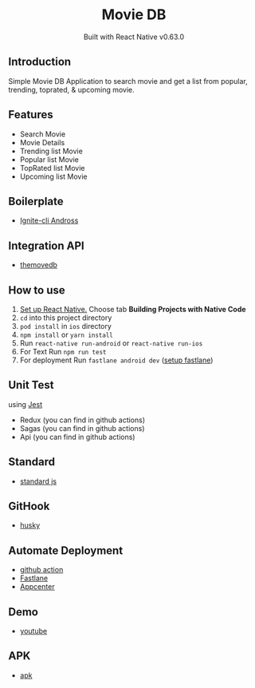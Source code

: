 <h1 align="center">Movie DB</h1>

  <p align="center">
  Built with React Native v0.63.0
  </p>

## Introduction
Simple Movie DB Application to search movie and get a list from popular, trending, toprated, & upcoming movie. 

## Features
* Search Movie
* Movie Details
* Trending list Movie
* Popular list Movie
* TopRated list Movie
* Upcoming list Movie

## Boilerplate
* [Ignite-cli Andross](https://github.com/infinitered/ignite-andross)

## Integration API
* [themovedb](https://developers.themoviedb.org/3)
## How to use

1. [Set up React Native.](https://facebook.github.io/react-native/docs/getting-started.html) Choose tab **Building Projects with Native Code**
2. `cd` into this project directory
3. `pod install` in `ios` directory
4. `npm install` or `yarn install`
5. Run `react-native run-android` or `react-native run-ios`
5. For Text Run `npm run test`
5. For deployment Run `fastlane android dev` ([setup fastlane](https://fastlane.tools/))

## Unit Test
using [Jest](https://jestjs.io/)

* Redux (you can find in github actions)
* Sagas (you can find in github actions)
* Api (you can find in github actions)

## Standard
* [standard js](https://standardjs.com/)

## GitHook
* [husky](https://github.com/typicode/husky)
## Automate Deployment
* [github action](https://github.com/features/actions)
* [Fastlane](https://fastlane.tools/)
* [Appcenter](https://appcenter.ms/)
## Demo
* [youtube](https://youtu.be/E5_HHUjQkPE)

## APK
* [apk](https://install.appcenter.ms/orgs/ricky102/apps/movie-android/distribution_groups/public)
